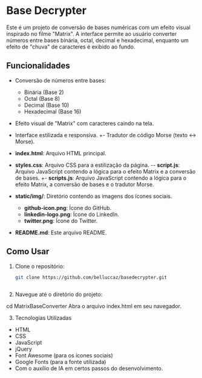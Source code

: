 # Base Decrypter
 
 Este é um projeto de conversão de bases numéricas com um efeito visual inspirado no filme "Matrix". A interface permite ao usuário converter números entre bases binária, octal, decimal e hexadecimal, enquanto um efeito de "chuva" de caracteres é exibido ao fundo.
 
 ## Funcionalidades
 
 - Conversão de números entre bases:
   - Binária (Base 2)
   - Octal (Base 8)
   - Decimal (Base 10)
   - Hexadecimal (Base 16)
 - Efeito visual de "Matrix" com caracteres caindo na tela.
 - Interface estilizada e responsiva.
+- Tradutor de código Morse (texto <-> Morse).
 
 - **index.html**: Arquivo HTML principal.
 - **styles.css**: Arquivo CSS para a estilização da página.
-- **script.js**: Arquivo JavaScript contendo a lógica para o efeito Matrix e a conversão de bases.
+- **scripts.js**: Arquivo JavaScript contendo a lógica para o efeito Matrix, a conversão de bases e o tradutor Morse.
 - **static/img/**: Diretório contendo as imagens dos ícones sociais.
   - **github-icon.png**: Ícone do GitHub.
   - **linkedin-logo.png**: Ícone do LinkedIn.
   - **twitter.png**: Ícone do Twitter.
 - **README.md**: Este arquivo README.
 
 ## Como Usar
 
 1. Clone o repositório:
    ```bash
    git clone https://github.com/belluccaz/basedecrypter.git
 
 2.  Navegue até o diretório do projeto:
 
 cd MatrixBaseConverter
 Abra o arquivo index.html em seu navegador.
 
 3. Tecnologias Utilizadas
 - HTML
 - CSS
 - JavaScript
 - jQuery
 - Font Awesome (para os ícones sociais)
 - Google Fonts (para a fonte utilizada)
 - Com o auxílio de IA em certos passos do desenvolvimento.
